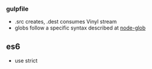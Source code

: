 
### gulpfile
- .src creates, .dest consumes Vinyl stream
- globs follow a specific syntax described at [node-glob](https://github.com/isaacs/node-glob)

## es6 
- use strict

